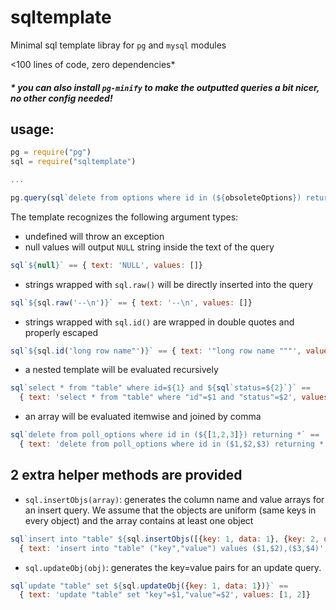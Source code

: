 # sqltemplate

Minimal sql template libray for `pg` and `mysql` modules

<100 lines of code, zero dependencies*

##### * you can also install `pg-minify` to make the outputted queries a bit nicer, no other config needed!


## usage:
```js
pg = require("pg")
sql = require("sqltemplate")

...

pg.query(sql`delete from options where id in (${obsoleteOptions}) returning *`)

```

The template recognizes the following argument types:

* undefined will throw an exception
* null values will output `NULL` string inside the text of the query
```js
sql`${null}` == { text: 'NULL', values: []}
```
* strings wrapped with `sql.raw()` will be directly inserted into the query
```js
sql`${sql.raw('--\n')}` == { text: '--\n', values: []}
```
* strings wrapped with `sql.id()` are wrapped in double quotes and properly escaped
```js
sql`${sql.id('long row name"')}` == { text: '"long row name """', values: []}
```
* a nested template will be evaluated recursively
```js
sql`select * from "table" where id=${1} and ${sql`status=${2}`}` == 
  { text: 'select * from "table" where "id"=$1 and "status"=$2', values: [1, 2]}
``` 
* an array will be evaluated itemwise and joined by comma
```js
sql`delete from poll_options where id in (${[1,2,3]}) returning *` == 
  { text: 'delete from poll_options where id in ($1,$2,$3) returning *', values: [1, 2, 3]}
```

## 2 extra helper methods are provided

* `sql.insertObjs(array)`: generates the column name and value arrays for an insert query. We assume that the objects are uniform (same keys in every object) and the array contains at least one object

```js
sql`insert into "table" ${sql.insertObjs([{key: 1, data: 1}, {key: 2, data: 2}])}` == 
  { text: 'insert into "table" ("key","value") values ($1,$2),($3,$4)', values: [1, 2, 3, 4]}
```
* `sql.updateObj(obj)`: generates the key=value pairs for an update query.

```js
sql`update "table" set ${sql.updateObj({key: 1, data: 1})}` == 
  { text: 'update "table" set "key"=$1,"value"=$2', values: [1, 2]}
```
